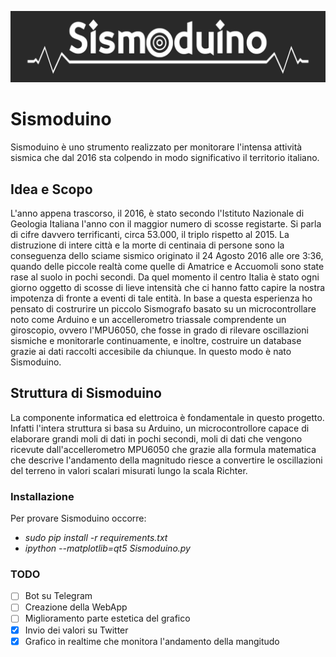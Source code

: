![Alt text](Sismoduino.jpg?raw=true "Title")
# Sismoduino

Sismoduino è uno strumento realizzato per monitorare l'intensa attività sismica che dal 2016 sta colpendo in modo significativo il territorio italiano.

## Idea e Scopo

L'anno appena trascorso, il 2016, è stato secondo l'Istituto Nazionale di Geologia Italiana l'anno con il maggior numero di scosse registarte. Si parla di cifre davvero terrificanti, circa 53.000, il triplo rispetto al 2015.
La distruzione di intere città e la morte di centinaia di persone sono la conseguenza dello sciame sismico originato il 24 Agosto 2016 alle ore 3:36, quando delle piccole realtà come quelle di Amatrice e Accuomoli sono state rase al suolo in pochi secondi. Da quel momento il centro Italia è stato ogni giorno oggetto di scosse di lieve intensità che ci hanno fatto capire la nostra impotenza di fronte a eventi di tale entità.
In base a questa esperienza ho pensato di costrurire un piccolo Sismografo basato su un microcontrollare noto come Arduino e un accellerometro triassale comprendente un giroscopio, ovvero l'MPU6050, che fosse in grado di rilevare oscillazioni sismiche e monitorarle continuamente, e inoltre, costruire un database grazie ai dati raccolti accesibile da chiunque.
In questo modo è nato Sismoduino.

## Struttura di Sismoduino

La componente informatica ed elettroica è fondamentale in questo progetto. Infatti l'intera struttura si basa su Arduino, un microcontrollore capace di elaborare grandi moli di dati in pochi secondi, moli di dati che vengono ricevute dall'accellerometro MPU6050 che grazie alla formula matematica che descrive l'andamento della magnitudo riesce a convertire le oscillazioni del terreno in valori scalari misurati lungo la scala Richter.

### Installazione

Per provare Sismoduino occorre:

* _sudo pip install -r requirements.txt_
* _ipython --matplotlib=qt5 Sismoduino.py_

### TODO

- [ ] Bot su Telegram
- [ ] Creazione della WebApp
- [ ] Miglioramento parte estetica del grafico
- [x] Invio dei valori su Twitter
- [x] Grafico in realtime che monitora l'andamento della mangitudo
